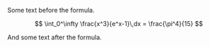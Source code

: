 ﻿---
Title: "LaTeX Markdown: Writing Mathematics"
Abstract: >
  LaTeX is a layout language commonly used in mathematical writing.
Thumbnail: "images/InteractiveMarkdown.png"
Published: "2025-01-26"
Authors:
  - "Roland Bürgi"
  - "Anna Kuleshova"
Tags:
  - "Northwind"
  - "Conceptual"
---

Some text before the formula.

$$
  \int_0^\infty \frac{x^3}{e^x-1}\,dx = \frac{\pi^4}{15}
$$

And some text after the formula.